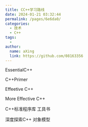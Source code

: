 ```yaml
---
title: CC++学习路线
date: 2024-01-21 03:32:44
permalink: /pages/6e6da0/
categories:
  - 技术
  - C++
tags:
  - 
author: 
  name: aXing
  link: https://github.com/08163356
---
```

EssentialC++

C++Primer

Effeetive C++

More Effective C++

C++标准程序库   工具书

深度探索C++ 对象模型

